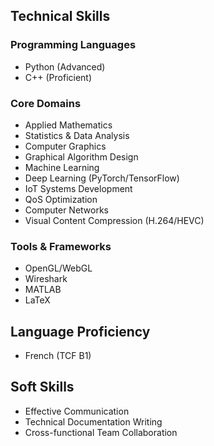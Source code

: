 ## Technical Skills

### Programming Languages
- Python (Advanced)
- C++ (Proficient)

### Core Domains
- Applied Mathematics
- Statistics & Data Analysis
- Computer Graphics
- Graphical Algorithm Design
- Machine Learning
- Deep Learning (PyTorch/TensorFlow)
- IoT Systems Development
- QoS Optimization
- Computer Networks
- Visual Content Compression (H.264/HEVC)

### Tools & Frameworks
- OpenGL/WebGL
- Wireshark
- MATLAB
- LaTeX

## Language Proficiency
- French (TCF B1)

## Soft Skills
- Effective Communication
- Technical Documentation Writing
- Cross-functional Team Collaboration
